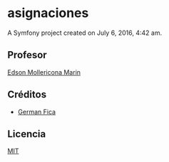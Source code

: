 # asignaciones
A Symfony project created on July 6, 2016, 4:42 am.

## Profesor
[Edson Mollericona Marin](https://twitter.com/edsonmgoz)

## Créditos
- [German Fica](https://www.instagram.com/germanfica/)

## Licencia
[MIT](https://opensource.org/licenses/MIT)

